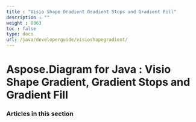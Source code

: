```yaml
---
title : "Visio Shape Gradient Gradient Stops and Gradient Fill" 
description : "" 
weight : 8063 
toc : false
type: docs
url: /java/developerguide/visioshapegradient/
---
```


# Aspose.Diagram for Java : Visio Shape Gradient, Gradient Stops and Gradient Fill


### Articles in this section

           

 

